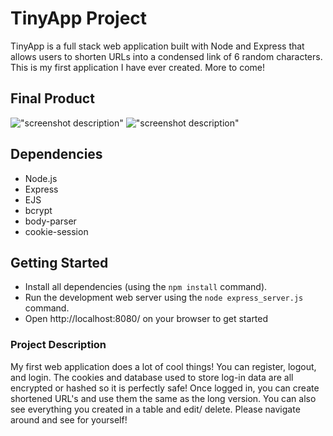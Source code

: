 # TinyApp Project

TinyApp is a full stack web application built with Node and Express that allows users to shorten URLs into a condensed link of 6 random characters. This is my first application I have ever created. More to come!

## Final Product

!["screenshot description"](#)
!["screenshot description"](#)

## Dependencies

- Node.js
- Express
- EJS
- bcrypt
- body-parser
- cookie-session

## Getting Started

- Install all dependencies (using the `npm install` command).
- Run the development web server using the `node express_server.js` command.
- Open http://localhost:8080/ on your browser to get started

### Project Description
My first web application does a lot of cool things! You can register, logout, and login. The cookies and database used to store log-in data are all encrypted or hashed so it is perfectly safe! Once logged in, you can create shortened URL's and use them the same as the long version. You can also see everything you created in a table and edit/ delete. Please navigate around and see for yourself!